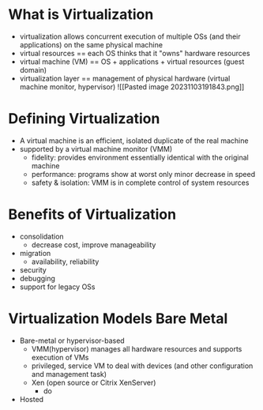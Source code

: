 # What is Virtualization
- virtualization allows concurrent execution of multiple OSs (and their applications) on the same physical machine
- virtual resources == each OS thinks that it "owns" hardware resources
- virtual machine (VM) == OS + applications + virtual resources (guest domain)
- virtualization layer == management of physical hardware (virtual machine monitor, hypervisor)
![[Pasted image 20231103191843.png]]
# Defining Virtualization
- A virtual machine is an efficient, isolated duplicate of the real machine
- supported by a virtual machine monitor (VMM)
	- fidelity: provides environment essentially identical with the original machine
	- performance: programs show at worst only minor decrease in speed
	- safety & isolation: VMM is in complete control of system resources
# Benefits of Virtualization
- consolidation
	- decrease cost, improve manageability
- migration
	- availability, reliability
- security
- debugging
- support for legacy OSs
# Virtualization Models Bare Metal
- Bare-metal or hypervisor-based
	- VMM(hypervisor) manages all hardware resources and supports execution of VMs
	- privileged, service VM to deal with devices (and other configuration and management task)
	- Xen (open source or Citrix XenServer)
		- do
- Hosted
